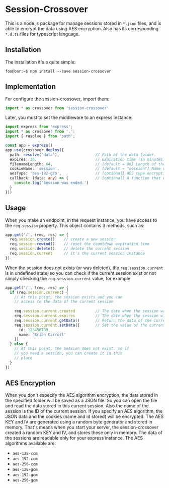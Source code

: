 # Session-Crossover

This is a node.js package for manage sessions stored in `*.json` files, and is able to encrypt the data using AES encryption. Also has its corresponding `*.d.ts` files for typescript language.

## Installation

The installation it's a quite simple:
```console
foo@bar:~$ npm install --save session-crossover
```

## Implementation

For configure the session-crossover, import them:
```ts
import * as crossover from 'session-crossover'
```

Later, you must to set the middleware to an express instance:
```ts
import express from 'express';
import * as crossover from '.';
import { resolve } from 'path';

const app = express()
app.use(crossover.deploy({
  path: resolve('data'),                // Path of the data folder.
  expires: 30,                          // Expiration time (in minutes).
  filenameLength: 64,                   // [default = 96] Length of the id generated (give at least 20 characters to generate).
  cookieName: 'session',                // [default = "session"] Name of the cookie.
  aesType: 'aes-192-gcm',               // [optional] AES type encryption (see the subtitle "AES Encryption").
  callback: (data: any) => {            // [optional] A function that will be executed when the session ends.
    console.log('Session was ended.')
  }
}))
```

## Usage

When you make an endpoint, in the request instance, you have access to the `req.session` property. This object contains 3 methods, such as:
```ts
app.get('/', (req, res) => {
  req.session.create()    // create a new session
  req.session.rewind()    // reset the countdown expiration time
  req.session.delete()    // delete the current session
  req.session.current     // it's the current session instance
})
```
When the session does not exists (or was deleted), the `req.session.current` is in undefined state, so you can check if the current session exist or not simply checking the `req.session.current` value, for example:
```ts
app.get('/', (req, res) => {
  if (req.session.current) {
    // At this point, the session exists and you can
    // access to the data of the current session
    
    req.session.current.created         // The date when the session was created
    req.session.current.expires         // The date when the session will be destroy
    req.session.current.getData()       // Return the data of the current session
    req.session.current.setData({       // Set the value of the current session
      id: 123456789,
      name: 'Brian Carroll'
    })
  } else {
    // At this point, the session does not exist. so if
    // you need a session, you can create it in this
    // place
  }
})
```

## AES Encryption

When you don't especify the AES algorithm encryption, the data stored in the specified folder will be saved as a JSON file. So you can open the file and read the data stored in this current session. Also the name of the session is the ID of the current session. If you specify an AES algorithm, the JSON data and the cookies (name and id stored) will be encrypted. The AES KEY and IV are generated using a random byte generator and stored in memory. That's means when you start your server, the session-crossover created a random KEY and IV, and stores these only in memory. The data of the sessions are readable only for your express instance. The AES algorithms available are:
  - `aes-128-ccm`
  - `aes-192-ccm`
  - `aes-256-ccm`
  - `aes-128-gcm`
  - `aes-192-gcm`
  - `aes-256-gcm`

